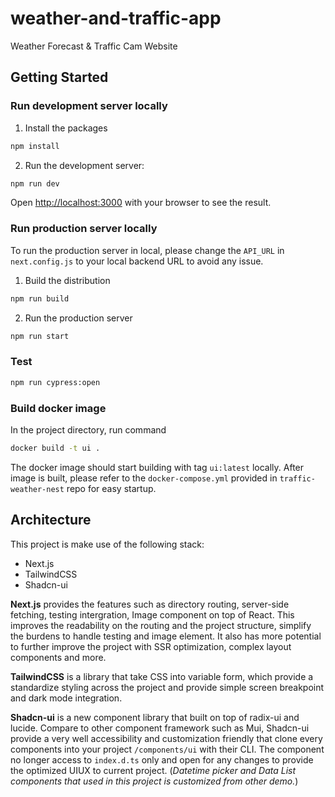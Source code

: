 # weather-and-traffic-app
Weather Forecast &amp; Traffic Cam Website

## Getting Started

### Run development server locally

1. Install the packages

```bash
npm install
```

2. Run the development server:

```bash
npm run dev
```

Open [http://localhost:3000](http://localhost:3000) with your browser to see the result.

### Run production server locally

To run the production server in local, please change the `API_URL` in `next.config.js` to your local backend URL to avoid any issue.

1. Build the distribution

```bash
npm run build
```

2. Run the production server

```bash
npm run start
```

### Test

```bash
npm run cypress:open
```

### Build docker image

In the project directory, run command

```bash
docker build -t ui .
```

The docker image should start building with tag `ui:latest` locally.
After image is built, please refer to the `docker-compose.yml` provided in `traffic-weather-nest` repo for easy startup.

## Architecture

This project is make use of the following stack:
- Next.js
- TailwindCSS
- Shadcn-ui

**Next.js** provides the features such as directory routing, server-side fetching, testing intergration, Image component on top of React. This improves the readability on the routing and the project structure, simplify the burdens to handle testing and image element. It also has more potential to further improve the project with SSR optimization, complex layout components and more.

**TailwindCSS** is a library that take CSS into variable form, which provide a standardize styling across the project and provide simple screen breakpoint and dark mode integration.

**Shadcn-ui** is a new component library that built on top of radix-ui and lucide. Compare to other component framework such as Mui, Shadcn-ui provide a very well accessibility and customization friendly that clone every components into your project `/components/ui` with their CLI. The component no longer access to `index.d.ts` only and open for any changes to provide the optimized UIUX to current project. (*Datetime picker and Data List components that used in this project is customized from other demo.*)

